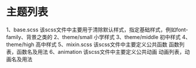 # 主题列表
1、base.scss 该scss文件中主要用于清除默认样式，指定基础样式，例如font-family、背景之类的
2、theme/small 小学样式
3、theme/middle 初中样式
4、theme/high 高中样式
5、mixin.scss 该scss文件中主要定义公共函数
	函数列表，函数名及用法
6、animation 该scss文件中主要定义公共动画
	动画列表，动画名及用法



